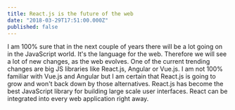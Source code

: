 ```yaml
---
title: React.js is the future of the web
date: "2018-03-29T17:51:00.000Z"
published: false
---
```


I am 100% sure that in the next couple of years there will be a lot going on in the JavaScript world.
It's the language for the web. Therefore we will see a lot of new changes, as the web evolves.
One of the current trending changes are big JS libraries like React.js, Angular or Vue.js.
I am not 100% familiar with Vue.js and Angular but I am certain that React.js is going to grow and won't back down by those alternatives.
React.js has become the best JavaScript library for building large scale user interfaces.
React can be integrated into every web application right away.
